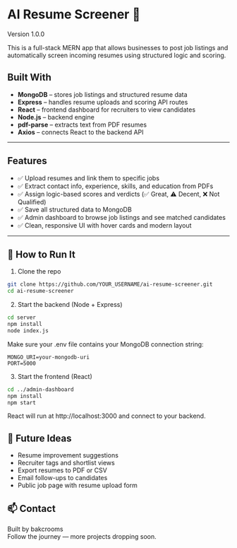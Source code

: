 # AI Resume Screener 💠
Version 1.0.0

This is a full-stack MERN app that allows businesses to post job listings and automatically screen incoming resumes using structured logic and scoring.

##  Built With

- **MongoDB** – stores job listings and structured resume data  
- **Express** – handles resume uploads and scoring API routes  
- **React** – frontend dashboard for recruiters to view candidates  
- **Node.js** – backend engine  
- **pdf-parse** – extracts text from PDF resumes  
- **Axios** – connects React to the backend API  

---

##  Features

- ✅ Upload resumes and link them to specific jobs  
- ✅ Extract contact info, experience, skills, and education from PDFs  
- ✅ Assign logic-based scores and verdicts (✅ Great, ⚠️ Decent, ❌ Not Qualified)  
- ✅ Save all structured data to MongoDB  
- ✅ Admin dashboard to browse job listings and see matched candidates  
- ✅ Clean, responsive UI with hover cards and modern layout  

---

## 🚀 How to Run It

1. Clone the repo
```bash
git clone https://github.com/YOUR_USERNAME/ai-resume-screener.git
cd ai-resume-screener
```

2. Start the backend (Node + Express)
```bash
cd server
npm install
node index.js
```

Make sure your .env file contains your MongoDB connection string:
```
MONGO_URI=your-mongodb-uri
PORT=5000
```

3. Start the frontend (React)
```bash
cd ../admin-dashboard
npm install
npm start
```

React will run at http://localhost:3000 and connect to your backend.

## 🧠 Future Ideas

- Resume improvement suggestions
- Recruiter tags and shortlist views
- Export resumes to PDF or CSV
- Email follow-ups to candidates
- Public job page with resume upload form

## 📫 Contact
Built by bakcrooms  
Follow the journey — more projects dropping soon.